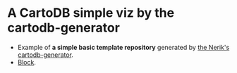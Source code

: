 # A CartoDB simple viz by the cartodb-generator

- Example of **a simple basic template repository** generated by [the Nerik's cartodb-generator](https://github.com/nerik/generator-cartodb). 
- [Block](http://bl.ocks.org/ramiroaznar/0ad71bd30e1f74e5c332).
